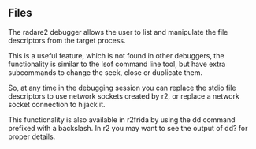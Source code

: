 ## Files

The radare2 debugger allows the user to list and manipulate the file descriptors from the target process.

This is a useful feature, which is not found in other debuggers, the functionality is similar to the lsof command line tool, but have extra subcommands to change the seek, close or duplicate them.

So, at any time in the debugging session you can replace the stdio file descriptors to use network sockets created by r2, or replace a network socket connection to hijack it.

This functionality is also available in r2frida by using the dd command prefixed with a backslash. In r2 you may want to see the output of dd? for proper details.

